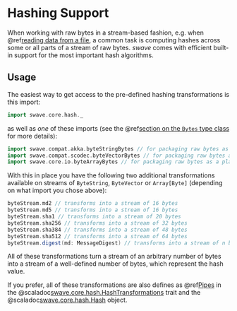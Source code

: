 Hashing Support
===============

When working with raw bytes in a stream-based fashion, e.g. when @ref[reading data from a file], a common task is
computing hashes across some or all parts of a stream of raw bytes.
*swave* comes with efficient built-in support for the most important hash algorithms. 
 
 
Usage
-----

The easiest way to get access to the pre-defined hashing transformations is this import:

```scala
import swave.core.hash._
```

as well as *one* of these imports (see the @ref[section on the `Bytes` type class][bytes] for more details):

```scala
import swave.compat.akka.byteStringBytes // for packaging raw bytes as an `akka.util.ByteString`
import swave.compat.scodec.byteVectorBytes // for packaging raw bytes as an `scodec.bits.ByteVector`
import swave.core.io.byteArrayBytes // for packaging raw bytes as a plain `Array[Byte]` 
```

With this in place you have the following two additional transformations available on streams of `ByteString`,
`ByteVector` or `Array[Byte]` (depending on what import you chose above):

```scala
byteStream.md2 // transforms into a stream of 16 bytes
byteStream.md5 // transforms into a stream of 16 bytes
byteStream.sha1 // transforms into a stream of 20 bytes
byteStream.sha256 // transforms into a stream of 32 bytes 
byteStream.sha384 // transforms into a stream of 48 bytes
byteStream.sha512 // transforms into a stream of 64 bytes
byteStream.digest(md: MessageDigest) // transforms into a stream of n bytes 
```

All of these transformations turn a stream of an arbitrary number of bytes into a stream of a well-defined number of
bytes, which represent the hash value.

If you prefer, all of these transformations are also defines as @ref[Pipes] in the
@scaladoc[swave.core.hash.HashTransformations] trait and the @scaladoc[swave.core.hash.Hash] object.
 

  [reading data from a file]: file-io.md
  [bytes]: file-io.md#the-bytes-t-type-class
  [Pipes]: ../further/pipes.md
  [swave.core.hash.HashTransformations]: swave.core.hash.HashTransformations
  [swave.core.hash.Hash]: swave.core.hash.Hash$